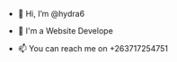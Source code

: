 - 👋 Hi, I’m @hydra6

- 🌱 I'm a Website Develope

- 📫 You can reach me on +263717254751
<!---
hydralabs6/hydralabs6 is a ✨ special ✨ repository because its `README.md` (this file) appears on your GitHub profile.
You can click the Preview link to take a look at your changes.
--->
